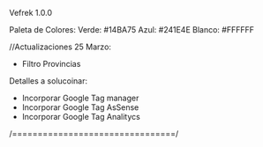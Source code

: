Vefrek 1.0.0

Paleta de Colores:
Verde: #14BA75
Azul: #241E4E
Blanco: #FFFFFF

//Actualizaciones 25 Marzo:

- Filtro Provincias

Detalles a solucoinar:

- Incorporar Google Tag manager
- Incorporar Google Tag AsSense
- Incorporar Google Tag Analitycs

/================================/

